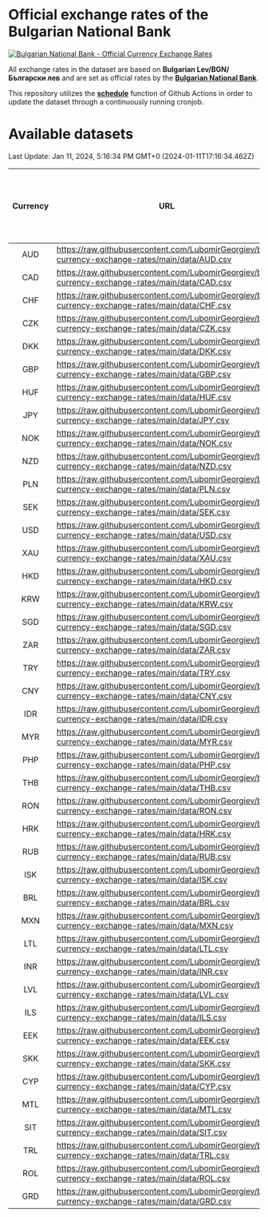 # Official exchange rates of the Bulgarian National Bank

[![Bulgarian National Bank - Official Currency Exchange Rates](https://github.com/LubomirGeorgiev/bnb-currency-exchange-rates/actions/workflows/update-rates.yml/badge.svg?branch=main)](https://github.com/LubomirGeorgiev/bnb-currency-exchange-rates/actions/workflows/update-rates.yml)

All exchange rates in the dataset are based on **Bulgarian Lev/BGN/Български лев** and are set as official rates by the [**Bulgarian National Bank**](https://www.bnb.bg/Statistics/StExternalSector/StExchangeRates/StERForeignCurrencies/index.htm?toLang=_EN).

This repository utilizes the [**schedule**](https://docs.github.com/en/actions/reference/events-that-trigger-workflows) function of Github Actions in order to update the dataset through a continuously running cronjob.

# Available datasets

<!-- START LINKS (DO NOT EVER FU*ING DELETE THIS COMMENT FOR THE LOVE OF YOUR LIFE!!! IF YOU ARE CURIOS HOW IT WORKS, YOU CAN HAVE A LOOK AT ./src/updateReadme.ts) -->

Last Update: Jan 11, 2024, 5:16:34 PM GMT+0 (2024-01-11T17:16:34.462Z)

| Currency | URL                                                                                             | Number of records | Number of missing days that were filled in |
| :------: | ----------------------------------------------------------------------------------------------- | :---------------: | :----------------------------------------: |
|   AUD    | https://raw.githubusercontent.com/LubomirGeorgiev/bnb-currency-exchange-rates/main/data/AUD.csv |       9099        |                    2817                    |
|   CAD    | https://raw.githubusercontent.com/LubomirGeorgiev/bnb-currency-exchange-rates/main/data/CAD.csv |       9099        |                    2817                    |
|   CHF    | https://raw.githubusercontent.com/LubomirGeorgiev/bnb-currency-exchange-rates/main/data/CHF.csv |       9099        |                    2817                    |
|   CZK    | https://raw.githubusercontent.com/LubomirGeorgiev/bnb-currency-exchange-rates/main/data/CZK.csv |       9099        |                    2817                    |
|   DKK    | https://raw.githubusercontent.com/LubomirGeorgiev/bnb-currency-exchange-rates/main/data/DKK.csv |       9099        |                    2817                    |
|   GBP    | https://raw.githubusercontent.com/LubomirGeorgiev/bnb-currency-exchange-rates/main/data/GBP.csv |       9099        |                    2817                    |
|   HUF    | https://raw.githubusercontent.com/LubomirGeorgiev/bnb-currency-exchange-rates/main/data/HUF.csv |       9099        |                    2817                    |
|   JPY    | https://raw.githubusercontent.com/LubomirGeorgiev/bnb-currency-exchange-rates/main/data/JPY.csv |       9099        |                    2817                    |
|   NOK    | https://raw.githubusercontent.com/LubomirGeorgiev/bnb-currency-exchange-rates/main/data/NOK.csv |       9099        |                    2817                    |
|   NZD    | https://raw.githubusercontent.com/LubomirGeorgiev/bnb-currency-exchange-rates/main/data/NZD.csv |       9099        |                    2817                    |
|   PLN    | https://raw.githubusercontent.com/LubomirGeorgiev/bnb-currency-exchange-rates/main/data/PLN.csv |       9099        |                    2817                    |
|   SEK    | https://raw.githubusercontent.com/LubomirGeorgiev/bnb-currency-exchange-rates/main/data/SEK.csv |       9099        |                    2817                    |
|   USD    | https://raw.githubusercontent.com/LubomirGeorgiev/bnb-currency-exchange-rates/main/data/USD.csv |       9099        |                    2817                    |
|   XAU    | https://raw.githubusercontent.com/LubomirGeorgiev/bnb-currency-exchange-rates/main/data/XAU.csv |       9099        |                    2820                    |
|   HKD    | https://raw.githubusercontent.com/LubomirGeorgiev/bnb-currency-exchange-rates/main/data/HKD.csv |       8797        |                    2726                    |
|   KRW    | https://raw.githubusercontent.com/LubomirGeorgiev/bnb-currency-exchange-rates/main/data/KRW.csv |       8797        |                    2726                    |
|   SGD    | https://raw.githubusercontent.com/LubomirGeorgiev/bnb-currency-exchange-rates/main/data/SGD.csv |       8797        |                    2726                    |
|   ZAR    | https://raw.githubusercontent.com/LubomirGeorgiev/bnb-currency-exchange-rates/main/data/ZAR.csv |       8797        |                    2726                    |
|   TRY    | https://raw.githubusercontent.com/LubomirGeorgiev/bnb-currency-exchange-rates/main/data/TRY.csv |       6921        |                    2145                    |
|   CNY    | https://raw.githubusercontent.com/LubomirGeorgiev/bnb-currency-exchange-rates/main/data/CNY.csv |       6801        |                    2109                    |
|   IDR    | https://raw.githubusercontent.com/LubomirGeorgiev/bnb-currency-exchange-rates/main/data/IDR.csv |       6801        |                    2109                    |
|   MYR    | https://raw.githubusercontent.com/LubomirGeorgiev/bnb-currency-exchange-rates/main/data/MYR.csv |       6801        |                    2109                    |
|   PHP    | https://raw.githubusercontent.com/LubomirGeorgiev/bnb-currency-exchange-rates/main/data/PHP.csv |       6801        |                    2109                    |
|   THB    | https://raw.githubusercontent.com/LubomirGeorgiev/bnb-currency-exchange-rates/main/data/THB.csv |       6801        |                    2109                    |
|   RON    | https://raw.githubusercontent.com/LubomirGeorgiev/bnb-currency-exchange-rates/main/data/RON.csv |       6742        |                    2091                    |
|   HRK    | https://raw.githubusercontent.com/LubomirGeorgiev/bnb-currency-exchange-rates/main/data/HRK.csv |       6424        |                    1988                    |
|   RUB    | https://raw.githubusercontent.com/LubomirGeorgiev/bnb-currency-exchange-rates/main/data/RUB.csv |       6122        |                    1893                    |
|   ISK    | https://raw.githubusercontent.com/LubomirGeorgiev/bnb-currency-exchange-rates/main/data/ISK.csv |       6100        |                    1896                    |
|   BRL    | https://raw.githubusercontent.com/LubomirGeorgiev/bnb-currency-exchange-rates/main/data/BRL.csv |       5831        |                    1812                    |
|   MXN    | https://raw.githubusercontent.com/LubomirGeorgiev/bnb-currency-exchange-rates/main/data/MXN.csv |       5831        |                    1812                    |
|   LTL    | https://raw.githubusercontent.com/LubomirGeorgiev/bnb-currency-exchange-rates/main/data/LTL.csv |       5510        |                    1692                    |
|   INR    | https://raw.githubusercontent.com/LubomirGeorgiev/bnb-currency-exchange-rates/main/data/INR.csv |       5464        |                    1698                    |
|   LVL    | https://raw.githubusercontent.com/LubomirGeorgiev/bnb-currency-exchange-rates/main/data/LVL.csv |       5148        |                    1581                    |
|   ILS    | https://raw.githubusercontent.com/LubomirGeorgiev/bnb-currency-exchange-rates/main/data/ILS.csv |       4738        |                    1477                    |
|   EEK    | https://raw.githubusercontent.com/LubomirGeorgiev/bnb-currency-exchange-rates/main/data/EEK.csv |       4358        |                    1337                    |
|   SKK    | https://raw.githubusercontent.com/LubomirGeorgiev/bnb-currency-exchange-rates/main/data/SKK.csv |       3328        |                    1023                    |
|   CYP    | https://raw.githubusercontent.com/LubomirGeorgiev/bnb-currency-exchange-rates/main/data/CYP.csv |       3264        |                    1001                    |
|   MTL    | https://raw.githubusercontent.com/LubomirGeorgiev/bnb-currency-exchange-rates/main/data/MTL.csv |       2962        |                    910                     |
|   SIT    | https://raw.githubusercontent.com/LubomirGeorgiev/bnb-currency-exchange-rates/main/data/SIT.csv |       2900        |                    889                     |
|   TRL    | https://raw.githubusercontent.com/LubomirGeorgiev/bnb-currency-exchange-rates/main/data/TRL.csv |       2176        |                    670                     |
|   ROL    | https://raw.githubusercontent.com/LubomirGeorgiev/bnb-currency-exchange-rates/main/data/ROL.csv |       2055        |                    635                     |
|   GRD    | https://raw.githubusercontent.com/LubomirGeorgiev/bnb-currency-exchange-rates/main/data/GRD.csv |        361        |                    109                     |

<!-- END LINKS (DO NOT EVER FU*ING DELETE THIS COMMENT FOR THE LOVE OF YOUR LIFE!!! IF YOU ARE CURIOS HOW IT WORKS, YOU CAN HAVE A LOOK AT ./src/updateReadme.ts) -->
